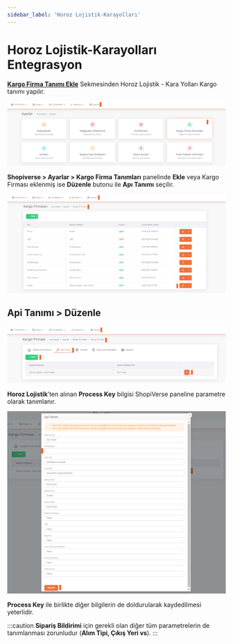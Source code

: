 ```yaml
---
sidebar_label: 'Horoz Lojistik-Karayolları'
---
```


# Horoz Lojistik-Karayolları Entegrasyon

**[Kargo Firma Tanımı Ekle](/docs/dashboard/dashboard-tutorial/settings/cargo)** Sekmesinden Horoz Lojistik - Kara Yolları Kargo tanımı yapılır.

![CargoFirma](../cargo-entegration/img/CargoFirma.png)

**Shopiverse > Ayarlar > Kargo Firma Tanımları** panelinde **Ekle** veya Kargo Firması eklenmiş ise **Düzenle** butonu ile **Apı Tanımı** seçilir.

![CargoFirmaEdit](../cargo-entegration/img/CargoFirmaEdit.png)

## Api Tanımı > Düzenle

![CargoFirmaEditApi](../cargo-entegration/img/CargoFirmaEditApi.png)

**Horoz Lojistik**’ten alınan **Process Key** bilgisi ShopiVerse paneline parametre olarak tanımlanır. 

![CargoFirmaEditPeocess](../cargo-entegration/img/CargoFirmaEditApiProcess.png)


**Process Key** ile birlikte diğer bilgilerin de doldurularak kaydedilmesi yeterlidir. 

:::caution
**Sipariş Bildirimi** için gerekli olan diğer tüm parametrelerin de tanımlanması zorunludur (**Alım Tipi, Çıkış Yeri vs**). 
:::
 